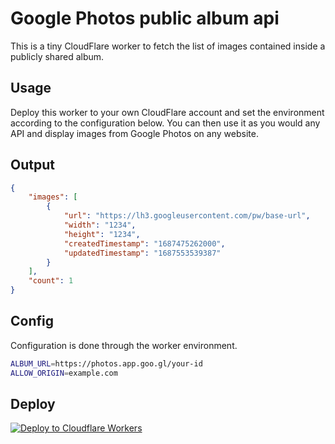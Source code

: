 # Google Photos public album api

This is a tiny CloudFlare worker to fetch the list of images contained inside a publicly shared album.

## Usage

Deploy this worker to your own CloudFlare account and set the environment according to the configuration below.
You can then use it as you would any API and display images from Google Photos on any website.

## Output

```json
{
	"images": [
		{
			"url": "https://lh3.googleusercontent.com/pw/base-url",
			"width": "1234",
			"height": "1234",
			"createdTimestamp": "1687475262000",
			"updatedTimestamp": "1687553539387"
		}
	],
	"count": 1
}
```

## Config

Configuration is done through the worker environment.

```sh
ALBUM_URL=https://photos.app.goo.gl/your-id
ALLOW_ORIGIN=example.com
```

## Deploy

[![Deploy to Cloudflare Workers](https://deploy.workers.cloudflare.com/button)](https://deploy.workers.cloudflare.com/?url=https://github.com/marier-nico/google-photos-public-album-api)
